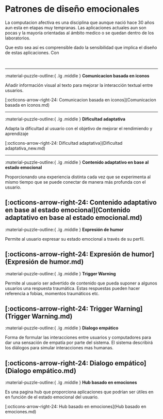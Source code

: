 # Patrones de diseño emocionales



La computacion afectiva es una disciplina que aunque nació hace 30 años aun esta en etapas muy tempranas. Las aplicaciones actuales aun son pocas y la mayoría orientadas al ámbito medico o se quedan dentro de los laboratorios.

Que esto sea así es comprensible dado la sensibilidad que implica el diseño de estas aplicaciones. Con 

<pre>

</pre>

---

:material-puzzle-outline:{ .lg .middle } __Comunicacion basada en iconos__

   Añadir información visual al texto para mejorar la interacción textual entre usuarios.

   [:octicons-arrow-right-24: Comunicacion basada en iconos](Comunicacion basada en iconos.md)

---

:material-puzzle-outline:{ .lg .middle } __Dificultad adaptativa__

   Adapta la dificultad al usuario con el objetivo de mejorar el rendimiendo y aprendizaje

   [:octicons-arrow-right-24: Dificultad adaptativa](Dificultad adaptativa_new.md)

---

:material-puzzle-outline:{ .lg .middle } __Contenido adaptativo en base al estado emocional__

   Proporcionando una experiencia distinta cada vez que se experimenta al mismo tiempo que se puede conectar de manera más profunda con el usuario.

   [:octicons-arrow-right-24: Contenido adaptativo en base al estado emocional](Contenido adaptativo en base al estado emocional.md)
   ---

:material-puzzle-outline:{ .lg .middle } __Expresión de humor__

   Permite al usuario expresar su estado emocional a través de su perfil.

   [:octicons-arrow-right-24: Expresión de humor](Expresión de humor.md)
   ---

:material-puzzle-outline:{ .lg .middle } __Trigger Warning__

   Permite al usuario ser advertido de contenido que pueda suponer a algunos usuarios una respuesta traumática. Estas respuestas pueden hacer referencia a fobias, momentos traumáticos etc.

   [:octicons-arrow-right-24: Trigger Warning](Trigger Warning.md)
   ---

:material-puzzle-outline:{ .lg .middle } __Dialogo empático__

   Forma de formular las interacciones entre usuarios y computadores para dar una sensación de empatía por parte del sistema. El sistema describirá los diálogos para simular interacciones mas humanas.

   [:octicons-arrow-right-24: Dialogo empático](Dialogo empático.md)
   ---

:material-puzzle-outline:{ .lg .middle } __Hub basado en emociones__

   Es una pagina hub que proporciona aplicaciones que podrían ser útiles en en función de el estado emocional del usuario.

   [:octicons-arrow-right-24: Hub basado en emociones](Hub basado en emociones.md)